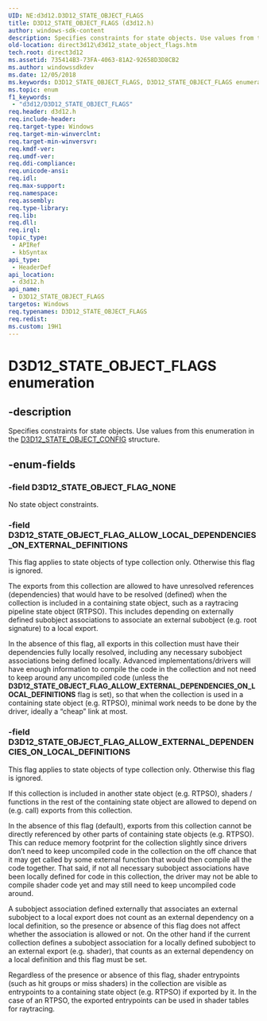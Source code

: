 ```yaml
---
UID: NE:d3d12.D3D12_STATE_OBJECT_FLAGS
title: D3D12_STATE_OBJECT_FLAGS (d3d12.h)
author: windows-sdk-content
description: Specifies constraints for state objects. Use values from this enumeration in the D3D12_STATE_OBJECT_CONFIG structure.
old-location: direct3d12\d3d12_state_object_flags.htm
tech.root: direct3d12
ms.assetid: 735414B3-73FA-4063-81A2-92658D3D8CB2
ms.author: windowssdkdev
ms.date: 12/05/2018
ms.keywords: D3D12_STATE_OBJECT_FLAGS, D3D12_STATE_OBJECT_FLAGS enumeration, D3D12_STATE_OBJECT_FLAG_ALLOW_EXTERNAL_DEPENDENCIES_ON_LOCAL_DEFINITIONS, D3D12_STATE_OBJECT_FLAG_ALLOW_LOCAL_DEPENDENCIES_ON_EXTERNAL_DEFINITIONS, D3D12_STATE_OBJECT_FLAG_NONE, d3d12/ D3D12_STATE_OBJECT_FLAG_NONE, d3d12/D3D12_STATE_OBJECT_FLAGS, d3d12/D3D12_STATE_OBJECT_FLAG_ALLOW_EXTERNAL_DEPENDENCIES_ON_LOCAL_DEFINITIONS, d3d12/D3D12_STATE_OBJECT_FLAG_ALLOW_LOCAL_DEPENDENCIES_ON_EXTERNAL_DEFINITIONS, direct3d12.d3d12_state_object_flags
ms.topic: enum
f1_keywords: 
 - "d3d12/D3D12_STATE_OBJECT_FLAGS"
req.header: d3d12.h
req.include-header: 
req.target-type: Windows
req.target-min-winverclnt: 
req.target-min-winversvr: 
req.kmdf-ver: 
req.umdf-ver: 
req.ddi-compliance: 
req.unicode-ansi: 
req.idl: 
req.max-support: 
req.namespace: 
req.assembly: 
req.type-library: 
req.lib: 
req.dll: 
req.irql: 
topic_type:
 - APIRef
 - kbSyntax
api_type:
 - HeaderDef
api_location:
 - d3d12.h
api_name:
 - D3D12_STATE_OBJECT_FLAGS
targetos: Windows
req.typenames: D3D12_STATE_OBJECT_FLAGS
req.redist: 
ms.custom: 19H1
---
```


# D3D12_STATE_OBJECT_FLAGS enumeration


## -description


Specifies constraints for state objects. Use values from this enumeration in the <a href="https://docs.microsoft.com/windows/desktop/api/d3d12/ns-d3d12-d3d12_state_object_config">D3D12_STATE_OBJECT_CONFIG</a> structure.


## -enum-fields




### -field D3D12_STATE_OBJECT_FLAG_NONE

No state object constraints.


### -field D3D12_STATE_OBJECT_FLAG_ALLOW_LOCAL_DEPENDENCIES_ON_EXTERNAL_DEFINITIONS

This flag applies to state objects of type collection only. Otherwise this flag is ignored.  

The exports from this collection are allowed to have unresolved references (dependencies) that would have to be resolved (defined) when the collection is included in a containing state object, such as a raytracing pipeline state object (RTPSO).  This includes depending on externally defined subobject associations to associate an external subobject (e.g. root signature) to a local export.

In the absence of this flag, all exports in this collection must have their dependencies fully locally resolved, including any necessary subobject associations being defined locally.  Advanced implementations/drivers will have enough information to compile the code in the collection and not need to keep around any uncompiled code (unless the <b>D3D12_STATE_OBJECT_FLAG_ALLOW_EXTERNAL_DEPENDENCIES_ON_LOCAL_DEFINITIONS</b> flag is set), so that when the collection is used in a containing state object (e.g. RTPSO), minimal work needs to be done by the driver, ideally a “cheap” link at most.


### -field D3D12_STATE_OBJECT_FLAG_ALLOW_EXTERNAL_DEPENDENCIES_ON_LOCAL_DEFINITIONS

This flag applies to state objects of type collection only. Otherwise this flag is ignored.  

If this collection is included in another state object (e.g. RTPSO), shaders / functions in the rest of the containing state object are allowed to depend on (e.g. call) exports from this collection.

In the absence of this flag (default), exports from this collection cannot be directly referenced by other parts of containing state objects (e.g. RTPSO).  This can reduce memory footprint for the collection slightly since drivers don’t need to keep uncompiled code in the collection on the off chance that it may get called by some external function that would then compile all the code together.  That said, if not all necessary subobject associations have been locally defined for code in this collection, the driver may not be able to compile shader code yet and may still need to keep uncompiled code around.  

A subobject association defined externally that associates an external subobject to a local export does not count as an external dependency on a local definition, so the presence or absence of this flag does not affect whether the association is allowed or not. On the other hand if the current collection defines a subobject association for a locally defined subobject to an external export (e.g. shader), that counts as an external dependency on a local definition and this flag must be set.

Regardless of the presence or absence of this flag, shader entrypoints (such as hit groups or miss shaders) in the collection are visible as entrypoints to a containing state object (e.g. RTPSO) if exported by it.  In the case of an RTPSO, the exported entrypoints can be used in shader tables for raytracing.

